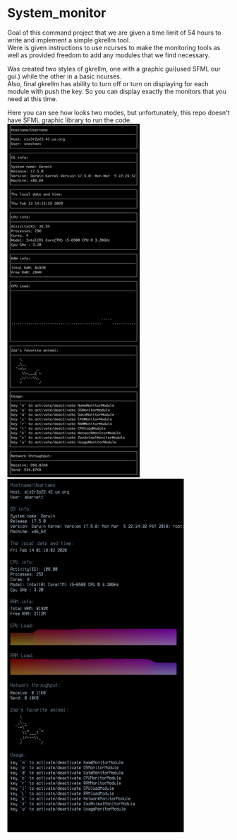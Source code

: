 # System_monitor
Goal of this command project that we are given a time limit of 54 hours to write and implement a simple gkrellm tool.\
Were is given instructions to use ncurses to make the monitoring tools as well as provided freedom to add any modules that we find necessary.

Was created two styles of gkrellm, one with a graphic gui(used SFML our gui.) while the other in a basic ncurses.\
Also, final gkrellm has ability to turn off or turn on displaying for each module with push the key. So you can display exactly the monitors that you need at this time.

Here you can see how looks two modes, but unfortunately, this repo doesn't have SFML graphic library to run the code.\
<img src="/ScreenShot1.png" width="300" height="800" />
<img src="/ScreenShot2.png" width="400" height="800" />
